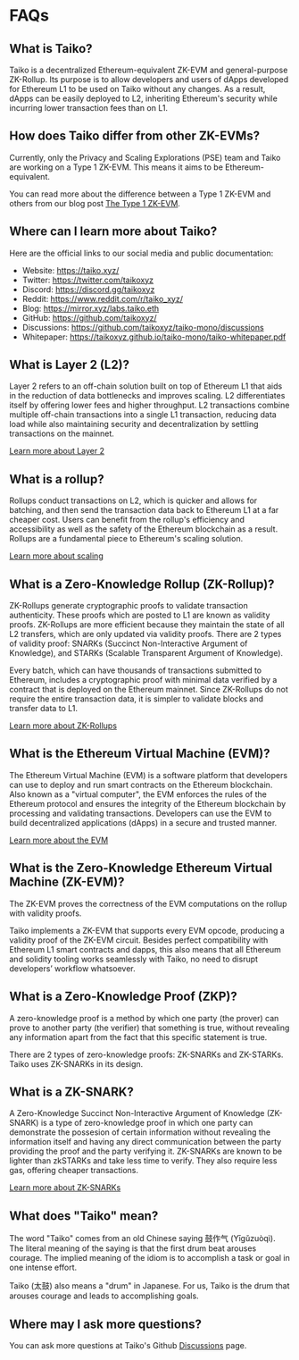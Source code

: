 # FAQs

## What is Taiko?

Taiko is a decentralized Ethereum-equivalent ZK-EVM and general-purpose ZK-Rollup. Its purpose is to allow developers and users of dApps developed for Ethereum L1 to be used on Taiko without any changes. As a result, dApps can be easily deployed to L2, inheriting Ethereum's security while incurring lower transaction fees than on L1.

## How does Taiko differ from other ZK-EVMs?

Currently, only the Privacy and Scaling Explorations (PSE) team and Taiko are working on a Type 1 ZK-EVM. This means it aims to be Ethereum-equivalent.

You can read more about the difference between a Type 1 ZK-EVM and others from our blog post [The Type 1 ZK-EVM](https://mirror.xyz/labs.taiko.eth/w7NSKDeKfJoEy0p89I9feixKfdK-20JgWF9HZzxfeBo).

## Where can I learn more about Taiko?

Here are the official links to our social media and public documentation:

- Website: https://taiko.xyz/
- Twitter: https://twitter.com/taikoxyz
- Discord: https://discord.gg/taikoxyz
- Reddit: https://www.reddit.com/r/taiko_xyz/
- Blog: https://mirror.xyz/labs.taiko.eth
- GitHub: https://github.com/taikoxyz/
- Discussions: https://github.com/taikoxyz/taiko-mono/discussions
- Whitepaper: https://taikoxyz.github.io/taiko-mono/taiko-whitepaper.pdf

## What is Layer 2 (L2)?

Layer 2 refers to an off-chain solution built on top of Ethereum L1 that aids in the reduction of data bottlenecks and improves scaling. L2 differentiates itself by offering lower fees and higher throughput. L2 transactions combine multiple off-chain transactions into a single L1 transaction, reducing data load while also maintaining security and decentralization by settling transactions on the mainnet.

[Learn more about Layer 2](https://ethereum.org/en/layer-2/)

## What is a rollup?

Rollups conduct transactions on L2, which is quicker and allows for batching, and then send the transaction data back to Ethereum L1 at a far cheaper cost. Users can benefit from the rollup's efficiency and accessibility as well as the safety of the Ethereum blockchain as a result. Rollups are a fundamental piece to Ethereum's scaling solution.

[Learn more about scaling](https://ethereum.org/en/developers/docs/scaling/)

## What is a Zero-Knowledge Rollup (ZK-Rollup)?

ZK-Rollups generate cryptographic proofs to validate transaction authenticity. These proofs which are posted to L1 are known as validity proofs. ZK-Rollups are more efficient because they maintain the state of all L2 transfers, which are only updated via validity proofs. There are 2 types of validity proof: SNARKs (Succinct Non-Interactive Argument of Knowledge), and STARKs (Scalable Transparent Argument of Knowledge).

Every batch, which can have thousands of transactions submitted to Ethereum, includes a cryptographic proof with minimal data verified by a contract that is deployed on the Ethereum mainnet. Since ZK-Rollups do not require the entire transaction data, it is simpler to validate blocks and transfer data to L1.

[Learn more about ZK-Rollups](https://ethereum.org/en/developers/docs/scaling/zk-rollups/)

## What is the Ethereum Virtual Machine (EVM)?

The Ethereum Virtual Machine (EVM) is a software platform that developers can use to deploy and run smart contracts on the Ethereum blockchain. Also known as a "virtual computer", the EVM enforces the rules of the Ethereum protocol and ensures the integrity of the Ethereum blockchain by processing and validating transactions. Developers can use the EVM to build decentralized applications (dApps) in a secure and trusted manner.

[Learn more about the EVM](https://ethereum.org/en/developers/docs/evm/)

## What is the Zero-Knowledge Ethereum Virtual Machine (ZK-EVM)?

The ZK-EVM proves the correctness of the EVM computations on the rollup with validity proofs.

Taiko implements a ZK-EVM that supports every EVM opcode, producing a validity proof of the ZK-EVM circuit. Besides perfect compatibility with Ethereum L1 smart contracts and dapps, this also means that all Ethereum and solidity tooling works seamlessly with Taiko, no need to disrupt developers’ workflow whatsoever.

## What is a Zero-Knowledge Proof (ZKP)?

A zero-knowledge proof is a method by which one party (the prover) can prove to another party (the verifier) that something is true, without revealing any information apart from the fact that this specific statement is true.

There are 2 types of zero-knowledge proofs: ZK-SNARKs and ZK-STARKs. Taiko uses ZK-SNARKs in its design.

## What is a ZK-SNARK?

A Zero-Knowledge Succinct Non-Interactive Argument of Knowledge (ZK-SNARK) is a type of zero-knowledge proof in which one party can demonstrate the possesion of certain information without revealing the information itself and having any direct communication between the party providing the proof and the party verifying it. ZK-SNARKs are known to be lighter than zkSTARKs and take less time to verify. They also require less gas, offering cheaper transactions.

[Learn more about ZK-SNARKs]( https://ethereum.org/en/zero-knowledge-proofs/#zk-snarks)

## What does "Taiko" mean?

The word "Taiko" comes from an old Chinese saying 鼓作气 (Yīgǔzuòqì). The literal meaning of the saying is that the first drum beat arouses courage. The implied meaning of the idiom is to accomplish a task or goal in one intense effort.

Taiko (太鼓) also means a "drum" in Japanese. For us, Taiko is the drum that arouses courage and leads to accomplishing goals.

## Where may I ask more questions?

You can ask more questions at Taiko's Github [Discussions](https://github.com/taikoxyz/taiko-mono/discussions) page.
